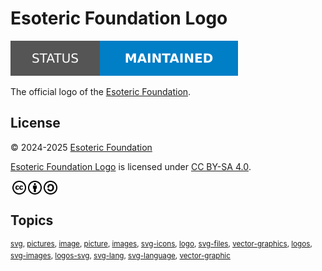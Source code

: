 # Esoteric Foundation Logo

[![Project status: maintained][status]][root]

The official logo of the [Esoteric Foundation][author].

## License

<p xmlns:cc="http://creativecommons.org/ns#" xmlns:dct="http://purl.org/dc/terms/">
  &copy; 2024-2025 <a rel="cc:attributionURL dct:creator" property="cc:attributionName" href="https://esoteric.foundation">Esoteric Foundation</a>

  <a property="dct:title" rel="cc:attributionURL" href="./">Esoteric Foundation Logo</a> is licensed under <a href="./LICENSE" target="_blank" rel="license noopener noreferrer" style="display: inline-block">CC BY-SA 4.0</a>.

  <a href="https://creativecommons.org/"><img style="height: 22px !important; margin-left: 3px; vertical-align: middle" src="./assets/images/icons/cc/cc.svg" alt="Creative Commons logo" /><a href="https://creativecommons.org/licenses/by-sa/4.0/deed.en"><img style="height: 22px !important; margin-left: 3px; vertical-align: middle" src="./assets/images/icons/cc/by.svg" alt="Creative Commons Attribution icon" /></a><a href="https://creativecommons.org/licenses/by-sa/4.0/deed.en"><img style="height: 22px !important; margin-left: 3px; vertical-align: middle" src="./assets/images/icons/cc/sa.svg" alt="Creative Commons ShareAlike icon" /></a>
</p>

## Topics

<sup>[svg](https://github.com/topics/svg), [pictures](https://github.com/topics/pictures), [image](https://github.com/topics/image), [picture](https://github.com/topics/picture), [images](https://github.com/topics/images), [svg-icons](https://github.com/topics/svg-icons), [logo](https://github.com/topics/logo), [svg-files](https://github.com/topics/svg-files), [vector-graphics](https://github.com/topics/vector-graphics), [logos](https://github.com/topics/logos), [svg-images](https://github.com/topics/svg-images), [logos-svg](https://github.com/topics/logos-svg), [svg-lang](https://github.com/topics/svg-lang), [svg-language](https://github.com/topics/svg-language), [vector-graphic](https://github.com/topics/vector-graphic)</sup>

<!-- Link aliases -->

[root]: /

[author]: https://esoteric.foundation

<!-- Badges -->

[status]: ./assets/images/badges/status.svg
